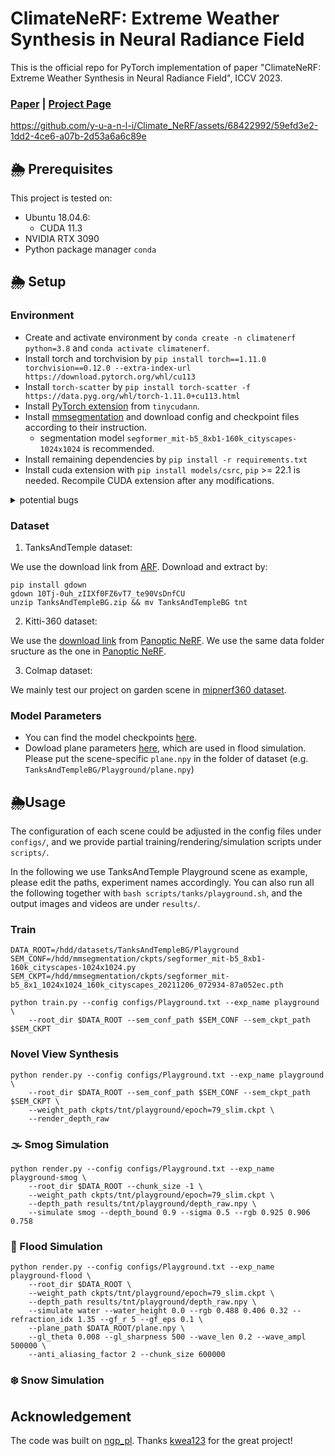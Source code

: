 # ClimateNeRF: Extreme Weather Synthesis in Neural Radiance Field

This is the official repo for PyTorch implementation of paper "ClimateNeRF: Extreme Weather Synthesis in Neural Radiance Field", ICCV 2023.

### [Paper](https://arxiv.org/abs/2211.13226) | [Project Page](https://climatenerf.github.io/)
https://github.com/y-u-a-n-l-i/Climate_NeRF/assets/68422992/59efd3e2-1dd2-4ce6-a07b-2d53a6a6c89e

## 🌦️ Prerequisites
This project is tested on:
- Ubuntu 18.04.6:
    - CUDA 11.3
- NVIDIA RTX 3090
- Python package manager `conda`

## 🌦️ Setup

### Environment
- Create and activate environment by `conda create -n climatenerf python=3.8` and `conda activate climatenerf`.
- Install torch and torchvision by `pip install torch==1.11.0 torchvision==0.12.0 --extra-index-url https://download.pytorch.org/whl/cu113`
- Install `torch-scatter` by `pip install torch-scatter -f https://data.pyg.org/whl/torch-1.11.0+cu113.html`
- Install [PyTorch extension](https://github.com/NVlabs/tiny-cuda-nn#pytorch-extension) from `tinycudann`.
- Install [mmsegmentation](https://mmsegmentation.readthedocs.io/en/latest/get_started.html) and download config and checkpoint files according to their instruction.
    - segmentation model `segformer_mit-b5_8xb1-160k_cityscapes-1024x1024` is recommended.
- Install remaining dependencies by `pip install -r requirements.txt`
- Install cuda extension with `pip install models/csrc`, `pip` >= 22.1 is needed. Recompile CUDA extension after any modifications.

<details>
<summary>potential bugs</summary>

1. Bug: when installing `tinycudann`
```
...
{PATH_TO}/tiny-cuda-nn/dependencies/json/json.hpp:3954:14: fatal error: filesystem: No such file or directory
    #include <filesystem>
            ^~~~~~~~~~~~
```
Solution in https://github.com/NVlabs/tiny-cuda-nn/issues/352 is recommended. If CUDA 11.3 is used, gcc-9 will be recommended.
</details>

### Dataset

1. TanksAndTemple dataset:

We use the download link from [ARF](https://github.com/Kai-46/ARF-svox2/blob/master/download_data.sh). Download and extract by:
```
pip install gdown
gdown 10Tj-0uh_zIIXf0FZ6vT7_te90VsDnfCU
unzip TanksAndTempleBG.zip && mv TanksAndTempleBG tnt
```

2. Kitti-360 dataset:

We use the [download link](https://drive.google.com/file/d/1oJF8e5m4yPrRArn6EPmqXguIl-au2FnT/view?pli=1) from [Panoptic NeRF](https://github.com/fuxiao0719/PanopticNeRF/tree/panopticnerf#data-preparation). We use the same data folder sructure as the one in [Panoptic NeRF](https://github.com/fuxiao0719/PanopticNeRF/tree/panopticnerf#data-preparation).

3. Colmap dataset:

We mainly test our project on garden scene in [mipnerf360 dataset](http://storage.googleapis.com/gresearch/refraw360/360_v2.zip).

### Model Parameters
- You can find the model checkpoints [here](https://uofi.box.com/s/hwcq1f69oo2he6w4pbwwtg3rdrs1pzui).
- Dowload plane parameters [here](https://uofi.box.com/s/pawqf4qmwpxcic09fk9sybc285r3yrrc), which are used in flood simulation. Please put the scene-specific `plane.npy` in the folder of dataset (e.g. `TanksAndTempleBG/Playground/plane.npy`)

## 🌦️Usage
The configuration of each scene could be adjusted in the config files under `configs/`, and we provide partial training/rendering/simulation scripts under `scripts/`.

In the following we use TanksAndTemple Playground scene as example, please edit the paths, experiment names accordingly. You can also run all the following together with `bash scripts/tanks/playground.sh`, and the output images and videos are under `results/`.

### Train
```
DATA_ROOT=/hdd/datasets/TanksAndTempleBG/Playground
SEM_CONF=/hdd/mmsegmentation/ckpts/segformer_mit-b5_8xb1-160k_cityscapes-1024x1024.py
SEM_CKPT=/hdd/mmsegmentation/ckpts/segformer_mit-b5_8x1_1024x1024_160k_cityscapes_20211206_072934-87a052ec.pth

python train.py --config configs/Playground.txt --exp_name playground \
    --root_dir $DATA_ROOT --sem_conf_path $SEM_CONF --sem_ckpt_path $SEM_CKPT
```
### Novel View Synthesis
```
python render.py --config configs/Playground.txt --exp_name playground \
    --root_dir $DATA_ROOT --sem_conf_path $SEM_CONF --sem_ckpt_path $SEM_CKPT \
    --weight_path ckpts/tnt/playground/epoch=79_slim.ckpt \
    --render_depth_raw
```

### 🌫️ Smog Simulation
```
python render.py --config configs/Playground.txt --exp_name playground-smog \
    --root_dir $DATA_ROOT --chunk_size -1 \
    --weight_path ckpts/tnt/playground/epoch=79_slim.ckpt \
    --depth_path results/tnt/playground/depth_raw.npy \
    --simulate smog --depth_bound 0.9 --sigma 0.5 --rgb 0.925 0.906 0.758 
```

### 🌊 Flood Simulation
```
python render.py --config configs/Playground.txt --exp_name playground-flood \
    --root_dir $DATA_ROOT \
    --weight_path ckpts/tnt/playground/epoch=79_slim.ckpt \
    --depth_path results/tnt/playground/depth_raw.npy \
    --simulate water --water_height 0.0 --rgb 0.488 0.406 0.32 --refraction_idx 1.35 --gf_r 5 --gf_eps 0.1 \
    --plane_path $DATA_ROOT/plane.npy \
    --gl_theta 0.008 --gl_sharpness 500 --wave_len 0.2 --wave_ampl 500000 \
    --anti_aliasing_factor 2 --chunk_size 600000
```

### ❄️ Snow Simulation



## Acknowledgement
The code was built on [ngp_pl](https://github.com/kwea123/ngp_pl). Thanks [kwea123](https://github.com/kwea123) for the great project!
